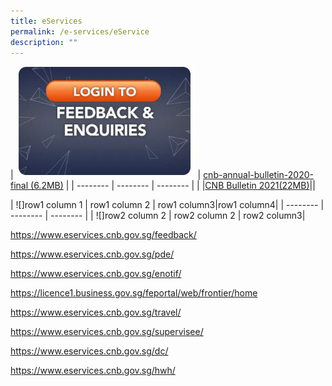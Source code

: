 ```yaml
---
title: eServices
permalink: /e-services/eService
description: ""
---
```



| ![](/images/e-service%20feedbacks.jpg) | [cnb-annual-bulletin-2020-final (6.2MB)](https://go.gov.sg/inrm36) | 
| -------- | -------- | -------- |
|  |[CNB Bulletin 2021(22MB)](https://vttrial.webkitchen.sg/cnb-annual-bulletin-2018.pdf)||


| ![]row1 column 1 | row1 column 2 | row1 column3|row1 column4|
| -------- | -------- | -------- |
|  ![]row2 column 2 | row2 column 2 | row2 column3|


https://www.eservices.cnb.gov.sg/feedback/

https://www.eservices.cnb.gov.sg/pde/

https://www.eservices.cnb.gov.sg/enotif/


https://licence1.business.gov.sg/feportal/web/frontier/home

https://www.eservices.cnb.gov.sg/travel/

https://www.eservices.cnb.gov.sg/supervisee/

https://www.eservices.cnb.gov.sg/dc/

https://www.eservices.cnb.gov.sg/hwh/